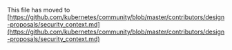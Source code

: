 This file has moved to [https://github.com/kubernetes/community/blob/master/contributors/design-proposals/security_context.md](https://github.com/kubernetes/community/blob/master/contributors/design-proposals/security_context.md)
